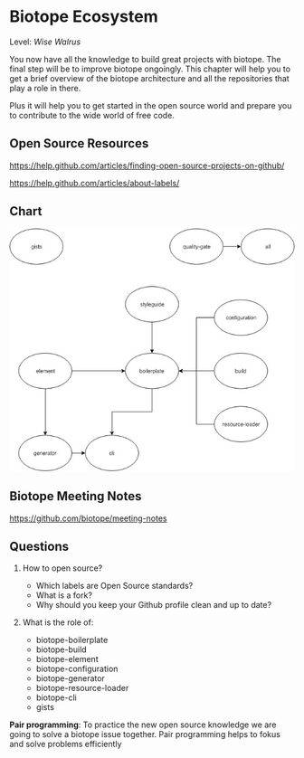 # Biotope Ecosystem
Level: *Wise Walrus*

You now have all the knowledge to build great projects with biotope. The final step will be to improve biotope ongoingly.
This chapter will help you to get a brief overview of the biotope architecture and all the repositories that play a role in there.

Plus it will help you to get started in the open source world and prepare you to contribute to the wide world of free code.

## Open Source Resources
https://help.github.com/articles/finding-open-source-projects-on-github/

https://help.github.com/articles/about-labels/

## Chart
![biotope](./assets/biotope.jpg)

## Biotope Meeting Notes
https://github.com/biotope/meeting-notes

## Questions
01. How to open source?
    - Which labels are Open Source standards?
    - What is a fork?
    - Why should you keep your Github profile clean and up to date?

02. What is the role of:
    - biotope-boilerplate
    - biotope-build
    - biotope-element
    - biotope-configuration
    - biotope-generator
    - biotope-resource-loader
    - biotope-cli
    - gists


**Pair programming**:
To practice the new open source knowledge we are going to solve a biotope issue together.
Pair programming helps to fokus and solve problems efficiently


<authors-component v-bind:authors="[
    {
      username: 'SheepFromHeaven',
      name: 'Marc Emmanuel'
    }]"/>
